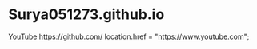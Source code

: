 # Surya051273.github.io
[YouTube](https://www.youtube.com)
<a href="https://github.com/" target="_blank" rel="noopener">https://github.com/</a>
location.href = "https://www.youtube.com";
